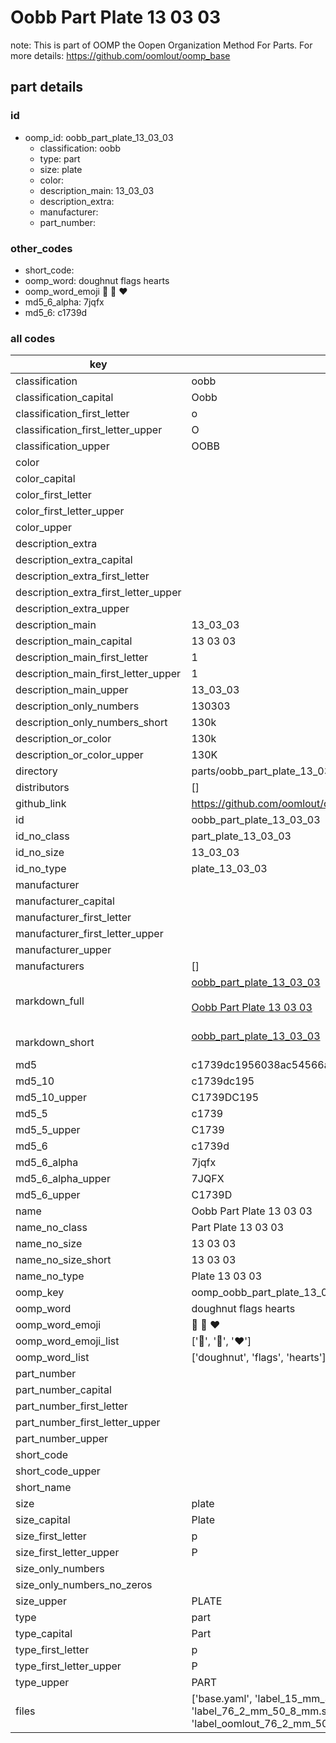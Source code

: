 # Oobb Part Plate 13 03 03  

note: This is part of OOMP the Oopen Organization Method For Parts. For more details: https://github.com/oomlout/oomp_base

##  part details





### id
* oomp_id: oobb_part_plate_13_03_03
  * classification: oobb
  * type: part
  * size: plate
  * color: 
  * description_main: 13_03_03
  * description_extra: 
  * manufacturer: 
  * part_number: 

### other_codes
* short_code: 
* oomp_word: doughnut flags hearts
* oomp_word_emoji :doughnut: :flags: :hearts:
* md5_6_alpha: 7jqfx
* md5_6: c1739d

### all codes 
| key | value |  
| --- | --- |  
| classification | oobb |  
| classification_capital | Oobb |  
| classification_first_letter | o |  
| classification_first_letter_upper | O |  
| classification_upper | OOBB |  
| color |  |  
| color_capital |  |  
| color_first_letter |  |  
| color_first_letter_upper |  |  
| color_upper |  |  
| description_extra |  |  
| description_extra_capital |  |  
| description_extra_first_letter |  |  
| description_extra_first_letter_upper |  |  
| description_extra_upper |  |  
| description_main | 13_03_03 |  
| description_main_capital | 13 03 03 |  
| description_main_first_letter | 1 |  
| description_main_first_letter_upper | 1 |  
| description_main_upper | 13_03_03 |  
| description_only_numbers | 130303 |  
| description_only_numbers_short | 130k |  
| description_or_color | 130k |  
| description_or_color_upper | 130K |  
| directory | parts/oobb_part_plate_13_03_03 |  
| distributors | [] |  
| github_link | https://github.com/oomlout/oomlout_oomp_part_src/tree/main/parts/oobb_part_plate_13_03_03/working |  
| id | oobb_part_plate_13_03_03 |  
| id_no_class | part_plate_13_03_03 |  
| id_no_size | 13_03_03 |  
| id_no_type | plate_13_03_03 |  
| manufacturer |  |  
| manufacturer_capital |  |  
| manufacturer_first_letter |  |  
| manufacturer_first_letter_upper |  |  
| manufacturer_upper |  |  
| manufacturers | [] |  
| markdown_full | [oobb_part_plate_13_03_03](https://github.com/oomlout/oomlout_oomp_part_src/tree/main/parts/oobb_part_plate_13_03_03/working)<br>[](https://github.com/oomlout/oomlout_oomp_part_src/tree/main/parts/oobb_part_plate_13_03_03/working)<br>[Oobb Part Plate 13 03 03](https://github.com/oomlout/oomlout_oomp_part_src/tree/main/parts/oobb_part_plate_13_03_03/working)<br><br> |  
| markdown_short | [oobb_part_plate_13_03_03](https://github.com/oomlout/oomlout_oomp_part_src/tree/main/parts/oobb_part_plate_13_03_03/working)<br><br> |  
| md5 | c1739dc1956038ac54566ac5853654ca |  
| md5_10 | c1739dc195 |  
| md5_10_upper | C1739DC195 |  
| md5_5 | c1739 |  
| md5_5_upper | C1739 |  
| md5_6 | c1739d |  
| md5_6_alpha | 7jqfx |  
| md5_6_alpha_upper | 7JQFX |  
| md5_6_upper | C1739D |  
| name | Oobb Part Plate 13 03 03 |  
| name_no_class | Part Plate 13 03 03 |  
| name_no_size | 13 03 03 |  
| name_no_size_short | 13 03 03 |  
| name_no_type | Plate 13 03 03 |  
| oomp_key | oomp_oobb_part_plate_13_03_03 |  
| oomp_word | doughnut flags hearts |  
| oomp_word_emoji | :doughnut: :flags: :hearts: |  
| oomp_word_emoji_list | [':doughnut:', ':flags:', ':hearts:'] |  
| oomp_word_list | ['doughnut', 'flags', 'hearts'] |  
| part_number |  |  
| part_number_capital |  |  
| part_number_first_letter |  |  
| part_number_first_letter_upper |  |  
| part_number_upper |  |  
| short_code |  |  
| short_code_upper |  |  
| short_name |  |  
| size | plate |  
| size_capital | Plate |  
| size_first_letter | p |  
| size_first_letter_upper | P |  
| size_only_numbers |  |  
| size_only_numbers_no_zeros |  |  
| size_upper | PLATE |  
| type | part |  
| type_capital | Part |  
| type_first_letter | p |  
| type_first_letter_upper | P |  
| type_upper | PART |  
| files | ['base.yaml', 'label_15_mm_30_mm.pdf', 'label_15_mm_30_mm.svg', 'label_76_2_mm_50_8_mm.pdf', 'label_76_2_mm_50_8_mm.svg', 'label_oomlout_76_2_mm_50_8_mm.pdf', 'label_oomlout_76_2_mm_50_8_mm.svg', 'readme.md', 'working.json', 'working.yaml'] |  
